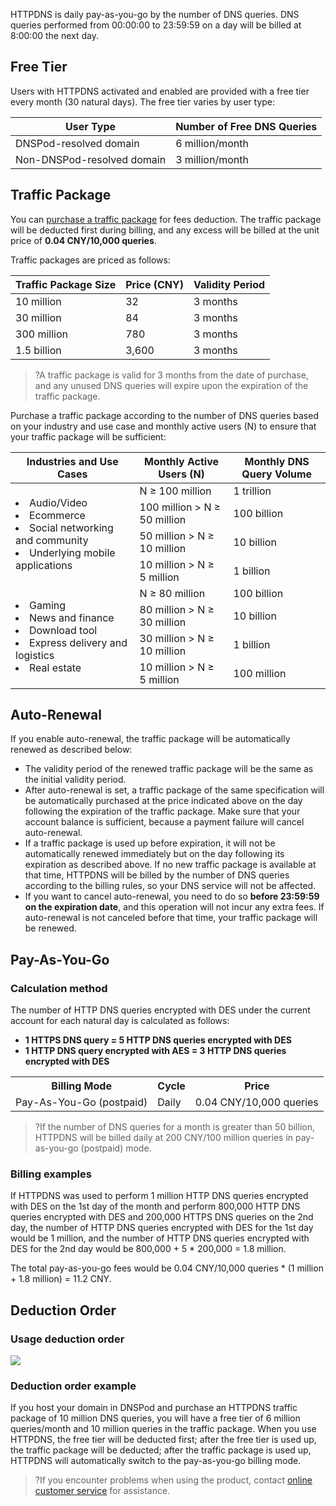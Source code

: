 ﻿HTTPDNS is daily pay-as-you-go by the number of DNS queries. DNS queries performed from 00:00:00 to 23:59:59 on a day will be billed at 8:00:00 the next day.

## Free Tier
Users with HTTPDNS activated and enabled are provided with a free tier every month (30 natural days). The free tier varies by user type:

| User Type | Number of Free DNS Queries |
|---------|---------|
| DNSPod-resolved domain | 6 million/month |
| Non-DNSPod-resolved domain | 3 million/month |


## Traffic Package
You can [purchase a traffic package](https://buy.qcloud.com/httpdns) for fees deduction. The traffic package will be deducted first during billing, and any excess will be billed at the unit price of **0.04 CNY/10,000 queries**.

Traffic packages are priced as follows:

| Traffic Package Size | Price (CNY) | Validity Period |
|--------|--------| --------|
| 10 million | 32 | 3 months |
| 30 million | 84 | 3 months	|
| 300 million | 780 | 3 months |
| 1.5 billion | 3,600 | 3 months |
>?A traffic package is valid for 3 months from the date of purchase, and any unused DNS queries will expire upon the expiration of the traffic package.

Purchase a traffic package according to the number of DNS queries based on your industry and use case and monthly active users (N) to ensure that your traffic package will be sufficient:
<table>
<thead>
  <tr>
    <th>Industries and Use Cases</th>
    <th>Monthly Active Users (N)</th>
    <th>Monthly DNS Query Volume</th>
  </tr>
</thead>
<tbody>
  <tr>
    <td rowspan="4"><li>Audio/Video</li><li>Ecommerce</li><li>Social networking and community</li><li>Underlying mobile applications</li></td>
    <td>N ≥ 100 million</td>
    <td>1 trillion</td>
  </tr>
  <tr>
    <td>100 million > N ≥ 50 million</td>
    <td>100 billion</td>
  </tr>
  <tr>
    <td>50 million > N ≥ 10 million</td>
    <td>10 billion</td>
  </tr>
	  <tr>
    <td>10 million > N ≥ 5 million</td>
    <td>1 billion</td>
  </tr>
  <tr>
	<td rowspan="4"><li>Gaming</li><li>News and finance</li><li>Download tool</li><li>Express delivery and logistics</li><li>Real estate</li></td>
    <td>N ≥ 80 million</td>
    <td>100 billion</td>
  </tr>
  <tr>
    <td> 80 million > N ≥ 30 million</td>
    <td>10 billion</td>
  </tr>
  <tr>
    <td>30 million > N ≥ 10 million</td>
    <td>1 billion</td>
  </tr>
	  <tr>
    <td>10 million > N ≥ 5 million</td>
    <td>100 million</td>
  </tr>
</tbody>
</table>


## Auto-Renewal
If you enable auto-renewal, the traffic package will be automatically renewed as described below:
- The validity period of the renewed traffic package will be the same as the initial validity period.
- After auto-renewal is set, a traffic package of the same specification will be automatically purchased at the price indicated above on the day following the expiration of the traffic package. Make sure that your account balance is sufficient, because a payment failure will cancel auto-renewal.
- If a traffic package is used up before expiration, it will not be automatically renewed immediately but on the day following its expiration as described above. If no new traffic package is available at that time, HTTPDNS will be billed by the number of DNS queries according to the billing rules, so your DNS service will not be affected.
- If you want to cancel auto-renewal, you need to do so **before 23:59:59 on the expiration date**, and this operation will not incur any extra fees. If auto-renewal is not canceled before that time, your traffic package will be renewed.


## Pay-As-You-Go

### Calculation method
The number of HTTP DNS queries encrypted with DES under the current account for each natural day is calculated as follows:
- **1 HTTPS DNS query = 5 HTTP DNS queries encrypted with DES**
- **1 HTTP DNS query encrypted with AES = 3 HTTP DNS queries encrypted with DES**

<table class="t">
<tr>
<th> Billing Mode </th>
<th> Cycle </th>
<th>  Price </th>
</tr>
<tr>
<td> Pay-As-You-Go (postpaid) </td>
<td> Daily </td>
<td> 0.04 CNY/10,000 queries</td>
</tr>
</table>

>?If the number of DNS queries for a month is greater than 50 billion, HTTPDNS will be billed daily at 200 CNY/100 million queries in pay-as-you-go (postpaid) mode.

### Billing examples
If HTTPDNS was used to perform 1 million HTTP DNS queries encrypted with DES on the 1st day of the month and perform 800,000 HTTP DNS queries encrypted with DES and 200,000 HTTPS DNS queries on the 2nd day, the number of HTTP DNS queries encrypted with DES for the 1st day would be 1 million, and the number of HTTP DNS queries encrypted with DES for the 2nd day would be 800,000 + 5 \* 200,000 = 1.8 million.

The total pay-as-you-go fees would be 0.04 CNY/10,000 queries \* (1 million + 1.8 million) = 11.2 CNY.

## Deduction Order
### Usage deduction order
![](https://main.qcloudimg.com/raw/3d966a5efa6c2e374d0fb4e9c23d1cc6.png)

### Deduction order example
If you host your domain in DNSPod and purchase an HTTPDNS traffic package of 10 million DNS queries, you will have a free tier of 6 million queries/month and 10 million queries in the traffic package. When you use HTTPDNS, the free tier will be deducted first; after the free tier is used up, the traffic package will be deducted; after the traffic package is used up, HTTPDNS will automatically switch to the pay-as-you-go billing mode.

>?If you encounter problems when using the product, contact [online customer service](https://intl.cloud.tencent.com/contact-sales) for assistance.
